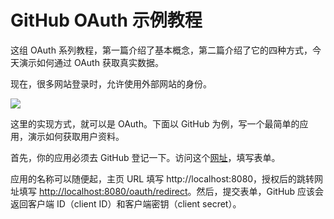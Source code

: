 # GitHub OAuth 示例教程

这组 OAuth 系列教程，第一篇介绍了基本概念，第二篇介绍了它的四种方式，今天演示如何通过 OAuth 获取真实数据。

现在，很多网站登录时，允许使用外部网站的身份。

![](https://d13njzr7tvlzz9.cloudfront.net/wp-content/uploads/2015/04/social-login-signup.png)

这里的实现方式，就可以是 OAuth。下面以 GitHub 为例，写一个最简单的应用，演示如何获取用户资料。

首先，你的应用必须去 GitHub 登记一下。访问这个[网址](https://github.com/settings/applications/new)，填写表单。

应用的名称可以随便起，主页 URL 填写 http://localhost:8080，授权后的跳转网址填写 [http://localhost:8080/oauth/redirect](http://localhost:8080/oauth/redirect)。然后，提交表单，GitHub 应该会返回客户端 ID（client ID）和客户端密钥（client secret）。

